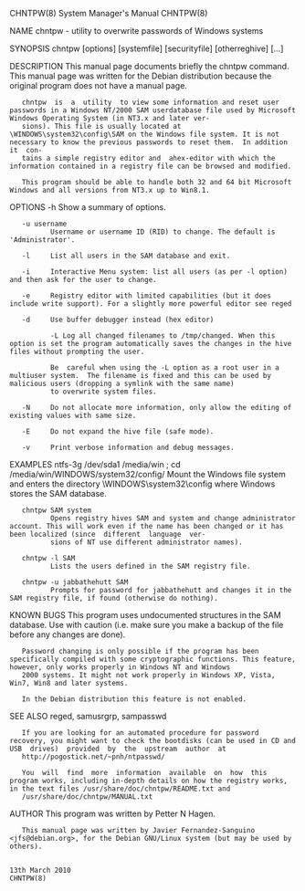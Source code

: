 CHNTPW(8)                                                                           System Manager's Manual                                                                           CHNTPW(8)

NAME
       chntpw - utility to overwrite passwords of Windows systems

SYNOPSIS
       chntpw [options] <samfile> [systemfile] [securityfile] [otherreghive] [...]

DESCRIPTION
       This manual page documents briefly the chntpw command.  This manual page was written for the Debian distribution because the original program does not have a manual page.

       chntpw  is  a  utility  to view some information and reset user passwords in a Windows NT/2000 SAM userdatabase file used by Microsoft Windows Operating System (in NT3.x and later ver‐
       sions). This file is usually located at \WINDOWS\system32\config\SAM on the Windows file system. It is not necessary to know the previous passwords to reset them.  In addition it  con‐
       tains a simple registry editor and  ahex-editor with which the information contained in a registry file can be browsed and modified.

       This program should be able to handle both 32 and 64 bit Microsoft Windows and all versions from NT3.x up to Win8.1.

OPTIONS
       -h     Show a summary of options.

       -u username
              Username or username ID (RID) to change. The default is 'Administrator'.

       -l     List all users in the SAM database and exit.

       -i     Interactive Menu system: list all users (as per -l option) and then ask for the user to change.

       -e     Registry editor with limited capabilities (but it does include write support). For a slightly more powerful editor see reged

       -d     Use buffer debugger instead (hex editor)

              -L Log all changed filenames to /tmp/changed. When this option is set the program automatically saves the changes in the hive files without prompting the user.

              Be  careful when using the -L option as a root user in a multiuser system.  The filename is fixed and this can be used by malicious users (dropping a symlink with the same name)
              to overwrite system files.

       -N     Do not allocate more information, only allow the editing of existing values with same size.

       -E     Do not expand the hive file (safe mode).

       -v     Print verbose information and debug messages.

EXAMPLES
       ntfs-3g /dev/sda1 /media/win ; cd /media/win/WINDOWS/system32/config/
              Mount the Windows file system and enters the directory \WINDOWS\system32\config where Windows stores the SAM database.

       chntpw SAM system
              Opens registry hives SAM and system and change administrator account. This will work even if the name has been changed or it has been localized (since  different  language  ver‐
              sions of NT use different administrator names).

       chntpw -l SAM
              Lists the users defined in the SAM registry file.

       chntpw -u jabbathehutt SAM
              Prompts for password for jabbathehutt and changes it in the SAM registry file, if found (otherwise do nothing).

KNOWN BUGS
       This program uses undocumented structures in the SAM database. Use with caution (i.e. make sure you make a backup of the file before any changes are done).

       Password changing is only possible if the program has been specifically compiled with some cryptographic functions. This feature, however, only works properly in Windows NT and Windows
       2000 systems. It might not work properly in Windows XP, Vista, Win7, Win8 and later systems.

       In the Debian distribution this feature is not enabled.

SEE ALSO
       reged, samusrgrp, sampasswd

       If you are looking for an automated procedure for password recovery, you might want to check the bootdisks (can be used in CD and  USB  drives)  provided  by  the  upstream  author  at
       http://pogostick.net/~pnh/ntpasswd/

       You  will  find  more  information  available  on  how  this program works, including in-depth details on how the registry works, in the text files /usr/share/doc/chntpw/README.txt and
       /usr/share/doc/chntpw/MANUAL.txt

AUTHOR
       This program was written by Petter N Hagen.

       This manual page was written by Javier Fernandez-Sanguino <jfs@debian.org>, for the Debian GNU/Linux system (but may be used by others).

                                                                                        13th March 2010                                                                               CHNTPW(8)
